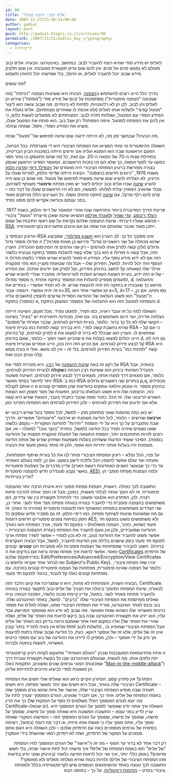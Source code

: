 ```yaml
---
id: 90
title: 'אליס ובוב: ידועים בציבור'
date: 2007-11-21T23:58:31+00:00
author: gadial
layout: post
guid: http://gadial.blogli.co.il/archives/96
permalink: /2007/11/21/public_key_cryptography/
categories:
  - קריפטולוגיה
---
```

לאליס יש מידע סודי שהיא רוצה להעביר לבוב. במחשב. באינטרנט. הבעיה: אליס ובוב מעולם לא נפגשו פנים אל פנים. אין להם שום ערוץ תקשורת מאובטח. אין שום חלקיק מידע שבוב יכול להעביר לאליס, או ההפך, בלי שמישהו יוכל להאזין ולשמוע.

מה עושים?

בדרך כלל היינו רוצים להשתמש ב[הצפנה](http://he.wikipedia.org/wiki/%D7%94%D7%A6%D7%A4%D7%A0%D7%94). הבעיה היא ששיטות הצפנה "רגילות" (מה שמכונה "הצפנה סימטרית") מסתמכות על קיום של מידע סודי ("מפתח") שידוע הן לאליס והן לבוב. לכן הן לא רלוונטיות, לפחות לא בינתיים. מה שבוב עושה הוא ליצור "מנעול קפיצי" ולשלוח אותו לאליס (ולא אכפת לו שאחרים מצותתים). אליס נועלת את המידע הסודי עם המנעול, ושולחת חזרה לבוב. המצותתים לא מסוגלים לעשות כלום, כי אין להם את המפתח למנעול. איפה המפתח? רק אצל בוב. הוא פותח את המנעול אצלו, מוציא את המידע הסודי, וחסל. שמחה וצהלה.

מה הבעיה? שבמשך זמן מה, לא הייתה ידועה שום שיטה למימוש של "מנעול" שכזה.

השאלה ההיסטורית מי ומתי המציאו את המפתח הציבורי היא די מעורפלת. ככל הנראה, הפעם הראשונה שבה הוא הומצא ועליה אנו יודעים הייתה בסוכנות הביון הבריטית, בתחילת שנות ה-70 של המאה ה-20. עם זאת, כל מה שהם התעסקו בו נותר חסוי כמעט עד לסוף המאה, כך שלא הם זכו בזכות הראשונים. המאמר המדעי הראשון שעסק בצורה מפורשת ברעיון המפתח הציבורי היה מאמרם של [ויטפילד דיפי](http://he.wikipedia.org/wiki/%D7%95%D7%99%D7%98%D7%A4%D7%99%D7%9C%D7%93_%D7%93%D7%99%D7%A4%D7%99) ו[מרטין הלמן](http://he.wikipedia.org/wiki/%D7%9E%D7%A8%D7%98%D7%99%D7%9F_%D7%94%D7%9C%D7%9E%D7%9F) משנת 1976, "כיוונים חדשים בהצפנה". הבעיה הייתה שדיפי והלמן, למרות שעלו על הרעיון, לא הצליחו להציע שום שיטה מעשית למימוש של מנעול. מה שהם כן עשו היה להציע [שיטה](http://he.wikipedia.org/wiki/%D7%A4%D7%A8%D7%95%D7%98%D7%95%D7%A7%D7%95%D7%9C_%D7%93%D7%99%D7%A4%D7%99-%D7%94%D7%9C%D7%9E%D7%9F) שבה אליס ובוב יכולים ליצור יש מאין מפתח **סימטרי** משותף לשניהם, מבלי שהאויב המאזין יצליח לגלותו. למעשה, הם לא היו הראשונים שעלו על דבר כזה &#8211; קדם להם רלף מרקל, עם [שיטה](http://en.wikipedia.org/wiki/Merkle%27s_Puzzles) (חזקה פחות) משלו. כל העניינים הללו מרתקים מאוד בפני עצמם וכנראה אקדיש להם פוסט נפרד.

פריצת הדרך המדוברת ביותר התרחשה שנה אחרי המאמר של דיפי והלמן, בשנת 1977. [רונלד ריבסט](http://he.wikipedia.org/wiki/%D7%A8%D7%95%D7%A0%D7%9C%D7%93_%D7%A8%D7%99%D7%91%D7%A1%D7%98), [עדי שמיר](http://he.wikipedia.org/wiki/%D7%A2%D7%93%D7%99_%D7%A9%D7%9E%D7%99%D7%A8) ו[לאונרד אדלמן](http://he.wikipedia.org/wiki/%D7%9C%D7%90%D7%95%D7%A0%D7%A8%D7%93_%D7%90%D7%93%D7%9C%D7%9E%D7%9F) המציאו שיטה שאכן מייצרת "מנעול" ציבורי מהסוג שעליו דיברתי. שיטת ההצפנה שלהם נקראת על שם ראשי התיבות של שמם &#8211; [RSA](http://he.wikipedia.org/wiki/RSA#.D7.91.D7.98.D7.99.D7.97.D7.95.D7.AA). ייתכן מאוד שכבר שמעתם את שמה גם אם אינכם מתעניינים בקריפטוגרפיה.

הרעיון הבסיסי ב-RSA אינו מסובך כל כך. לב העניין הוא [חשבון מודולורי](http://he.wikipedia.org/wiki/%D7%97%D7%A9%D7%91%D7%95%D7%9F_%D7%9E%D7%95%D7%93%D7%95%D7%9C%D7%A8%D7%99), שמבוצע מודולו מספר גדול n ("גדול" פירושו בן מאות ספרות) שהוא מכפלה של שני ראשוניים גדולים (ולכן קשה לפרק אותו לגורמים &#8211; רק שני גורמים זה המינימום ההכרחי). העניין הוא בכך שלא קשה להעלות מספר בחזקה טבעית כלשהי e מודולו n הזה, אבל קשה מאוד להוציא שורש מסדר כלשהו מודולו ה-n הזה אם לא ידוע מידע נוסף עליו. המידע הנוסף הזה יכול להיות, למשל, הפירוק שלו &#8211; אבל מה שבאמת מעניין הוא מהי פונקצית אוילר שלו (שאותה קל לחשב בהינתן הפירוק, וקל לפרק אם יודעים אותה). אם המידע הזה ידוע, בעיית הוצאת השורש הופכת לטריוויאלית: מתברר שכדי להוציא שורש e-י של מספר מודולו n, לפעמים מספיק להעלות את המספר בחזקה אחרת, d, וההעלאה בחזקה הזו זהה להוצאת שורש. זה לא תמיד אפשרי &#8211; בוחרים את e מראש כך שעבורה זה יהיה אפשרי. דוגמה: עבור n=35, זוג אפשרי אחד הוא e=5, d=17 &#8211; נסו ותהנו. אם כן, ה"מנעול" הוא פשוט העלאה של ההודעה הסודית שרוצים להצפין (וחושבים עליה כמספר) בחזקת e, והמפתח למנעול הזה הוא ההעלאה של המספר המוצפן בחזקת d.

השאלה למה כל זה עובד ראויה, כמו תמיד, לפוסט נפרד. מכל מקום, השיטה הייתה הצלחה אדירה, ועד היום משתמשים בה. עם זאת, מבחינה תיאורטית יש "בעיה" בשיטה &#8211; הקושי שלה לא כל כך ברור. כלומר, בעיית הפירוק לגורמים, שכבר אמרתי ש"מוסכם" שהיא נחשבת קשה למדי, היא בבירור קשה לפחות כמו בעיית פיצוח RSA &#8211; כי אם קל לפרק לגורמים, קל בהינתן e למצוא את d שמתאים לו. העניין הוא שבכלל לא ברור שהכיוון השני הפוך &#8211; כלומר, שאם בהינתן e היינו יכולים למצוא בקלות את d, גם היה לנו קל לבצע פירוק לגורמים. אם הכיוון הזה היה נכון, היינו אומרים שבעיית פיצוח RSA היא קשה "לפחות כמו" בעיית הפירוק לגורמים. בלי זה &#8211; אין לנו מושג. אולי זו בעיה ממש קלה וטרם הבנו זאת.

על רקע זה באה [שיטת ההצפנה](http://he.wikipedia.org/wiki/%D7%94%D7%A6%D7%A4%D7%A0%D7%AA_%D7%A8%D7%91%D7%99%D7%9F) של [רבין](http://he.wikipedia.org/wiki/%D7%9E%D7%99%D7%9B%D7%90%D7%9C_%D7%A8%D7%91%D7%99%D7%9F). היא מזכירה למדי את RSA באופיה, אבל ההבדל המהותי ביניהן הוא ששיטת רבין הוכחה כ**שקולה** לבעיית הפירוק לגורמים; כלומר, אם מוצאים דרך לפצח אותה, מוצאים דרך לבצע פירוק לגורמים. השיטה פשוטה יותר לתיאור בסיסי מאשר RSA: כמו ב-RSA בוחרים שני ראשוניים גדולים p,q, מכפילים אותם לקבלת n ומכאן והלאה עוסקים בהודעות שהן מספרים קטנים מ-n. בהינתן מספר כזה, ההצפנה שלו היא פשוט העלאתו בריבוע; הפענוח של מסר מוצפן הוא הוצאת השורש הריבועי שלו. זה הכל. כזכור ממה שכבר כתבתי בעבר, הוצאת שורש היא קשה אלא אם יודעים את הפירוק לגורמים &#8211; ולכן הפירוק לגורמים הוא המפתח הפרטי כאן.

יש כאן כמה מהומות שאני מתחמק מהן &#8211; למשל, לכל מספר בעל שורש ריבועי יש **ארבעה** שורשים &#8211; כלומר, לכל הודעה מוצפנת יש ארבעה "פיענוחים" אפשריים. הדרך שבה מתגברים על כך היא על ידי הוספת "יתירות" להודעה המקורית &#8211; טקסט כלשהו שאנו מצפים שיהיה תמיד בכל הודעה (למשל, כותרת "בוקר טוב!" למעלה &#8211; או, אם רוצים להיות מתוחכמים יותר, הוספת התוצאה של הפעלת פונקצית תמצות על ההודעה בסופה). הסיכוי ששתי הודעות ששתיהן בעלות משמעות ושתיהן שורש של אותה הודעה מוצפנת יהיו בעלות אותה יתירות הוא אפסי, ולכן זה פותר באופן מעשי את הבעיה.

על פניו, הכל נפלא &#8211; רעיון המפתח הציבורי פותר לנו את כל בעיית שיתוף המפתחות, ומעתה ועד עולם אפשר להצפין הכל וללכת לישון בשקט. אם כן, למה בעולם האמיתי עדיין מדברים על הצפנות סימטריות (עד כדי כך שבעשר השנים האחרונות רעשה הארץ כאשר נקבע סטנדרט חדש להצפנה סימטרית, [AES](http://he.wikipedia.org/wiki/AES)), ולמה הצפנות מפתח פומבי הן עדיין בעייתיות?

התשובה לכך כפולה. ראשית, הצפנת מפתח פומבי היא איטית הרבה יותר מהצפנה סימטרית. זה לא הופך אותה לבלתי מעשית, כמובן; אבל זה הופך אותה להרבה פחות רצויה. לכן, הפתרון הוא אלגנטי ופשוט: כדי להתחיל תקשורת בין שני צדדים, הם משתמשים בהצפנה פומבית כדי להעביר בצורה בטוחה מפתח מצד אחד לשני. אחרי כן, שני הצדדים משתמשים במפתח המשותף הזה להצפנה סימטרית (מהירה פי כמה). זה גם מה שמשיגות שיטות לשיתוף מפתח, כמו דיפי-הלמן. זה גם מסביר מדוע עוסקים כל הזמן בפיתוח צפנים סימטריים חדשים דוגמת AES, ולא משתמשים פשוט בפנקס חד פעמי (שהוא, כזכור, הצפנה מושלמת) &#8211; בפנקס חד פעמי, אורך המפתח הוא כאורך ההודעה שמעבירים, ולכן אין טעם להעביר את המפתח בעזרת ההצפנה הציבורית &#8211; אפשר פשוט להעביר את ההודעה (טוב, זה לא נכון לגמרי &#8211; אפשר לשדר מפתח ארוך לפנקס חד פעמי בזמן שישנים בלילה ואין הודעות להעביר, למשל, אבל הבעיה העקרונית ברורה). חשוב להבהיר שמפתחות של הצפנות פומביות ולא פומביות הם **קטנים**. קטנים מאוד. אפשר לראות איך מפתח שכזה נראה אם בודקים את ה-[Certificates](http://en.wikipedia.org/wiki/Digital_certificate) של הדפדפן שלכם (בפיירפוקס: Edit/Preferences/Advanced/Encryption/View Certificates ואז לבחור אחד אקראי ולחפש בו Subject's Public Key). זכרו שזה מפתח ציבורי, כלומר של הצפנה שאינה סימטרית; מפתחות של הצפנה סימטרית קטנים בהרבה. עם מפתחות קטנים כאלו קל לעבוד, בניגוד לפנקס חד פעמי.

הבעיה השניה, והמהותית לא פחות, היא זו שמצריכה את קיום הדבר הזה, Certificate. לכאורה, שיטת המפתח הפומבי ביטלה את הצורך של אליס ובוב לתקשר בצורה בטוחה ולהעביר מפתח מאחד לשני. בפועל, עדיין קיימת סכנה כלשהי, הסכנה הבאה: נניח שאליס מפרסמת את המפתח הציבורי שלה "ברבים". למשל, באתר האינטרנט שלה. בוב נכנס לאתר האינטרנט, מוריד את המפתח הציבורי ממנו, ושולח לאליס את מספר כרטיס האשראי שלו כשהוא שמח ומאושר. מה שבוב לא יודע הוא שאוסקר המרושע עבד עליו; הוא יירט את תקשורת האינטרנט שבה בוב ביקש לראות את האתר של אליס, ושלח אליו במקום זאת אתר שאמנם נראה בדיוק כמו האתר של אליס (שהרי את האתר של אליס אין בעיה להוריד בתור קובץ html ולשלוח לבוב) , אבל המפתח הציבורי שמופיע בו אינו זה של אליס, אלא זה של אוסקר דווקא. כעת, כל הודעה שבוב שולח ניתנת לפיענוח אך ורק על ידי אוסקר &#8211; ולכן, מספיק לו ליירט את ההודעה של בוב עם מספר כרטיס האשראי, לעשות בוחטה ולברוח.

זו אחת מהדוגמאות המעצבנות שבהן "העולם האמיתי" מתעקש לקחת רעיון קריפטוגרפי יפה ולזהם אותו. מה לעשות, שבעולם האינטרנט שבו כל בקשת תקשורת עוברת דרך המוני גורמים שונים ומשונים, התקפות כאלו (שמכונות "[Man-in-the-middle-attack](http://en.wikipedia.org/wiki/Man_in_the_middle)") הן פשוטות למדי לביצוע וחייבים להתייחס אליהן.

הפתרון? אין פתרון קסם. הפתרון הקיים כרגע הוא שאליס אולי תשים את המפתח הציבורי שלה באתר, אבל היא תשים שם יותר מאשר מפתח; היא תשים Certificate &#8211; תעודה שבה מופיע המפתח הציבורי שלה, ואישור של איזה שהוא גורם מוסמך שזה באמת המפתח של אליס. אחר כך, אם יתברר שטעינו, הגורם המוסמך יצטרך לתת על כך את הדין (מה יוצא לגורם המוסמך הזה? משלמים לו כסף על הנפקות של Certificate-ים שכאלו). השאלה איך אתה יודע שאפשר לסמוך על הגורם המוסמך היא עניין לדיון בפני עצמו &#8211; התשובה הפשוטה היא שאתה סומך על מישהו, שסומך על מישהו, שסומך על מישהו, שסומך על הגורם המוסמך הזה &#8211; והמישהו המקורי שאתה סומך עליו, אתה סומך עליו כי פגשת אותו פיזית, או דבר מה דומה (בפועל, רשימה בסיסית של גורמים מוסמכים באה עם הדפדפן שלכם &#8211; ולכן השאלה היא האם אתם סומכים על המקור של הדפדפן, ושזה לא דפדפן רמאי שהושתל בידי אוסקר).

<p align="right">
  רק דבר אחד לא ברור עד הסוף &#8211; מה זה ה"אישור" של הגורם המוסמך לפיו המפתח "של אליס" הוא באמת המפתח של אליס? איך מישהו יכול לתת אישור שכזה, בלי חשש מזיופים? באופן כללי יותר, איך אני יכול לראות הודעה כלשהי (בהינתן שאני יודע בודאות מהו המפתח הציבורי של אליס) ולהיות בטוח שהיא נשלחה מאליס ולא מאוסקר? התשובה לכך נעוצה באחד מהשימושים הנוספים שיש לקריפטוגרפיה בכלל ולמפתח ציבורי בפרט &#8211; <a href="http://he.wikipedia.org/wiki/%D7%97%D7%AA%D7%99%D7%9E%D7%94_%D7%90%D7%9C%D7%A7%D7%98%D7%A8%D7%95%D7%A0%D7%99%D7%AA">חתימות דיגיטליות</a>. על כך &#8211; בפוסט הבא.
</p>
